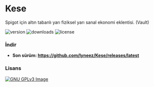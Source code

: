 # Kese
Spigot için altın tabanlı yarı fiziksel yarı sanal ekonomi eklentisi. (Vault)

![version](https://img.shields.io/github/v/release/lyneez/Kese)
![downloads](https://img.shields.io/github/downloads/lyneez/Kese/total)
![license](https://img.shields.io/github/license/lyneez/Kese)

### İndir
- **Son sürüm: https://github.com/lyneez/Kese/releases/latest**

### Lisans
[![GNU GPLv3 Image](https://www.gnu.org/graphics/gplv3-127x51.png)](http://www.gnu.org/licenses/gpl-3.0.en.html)


